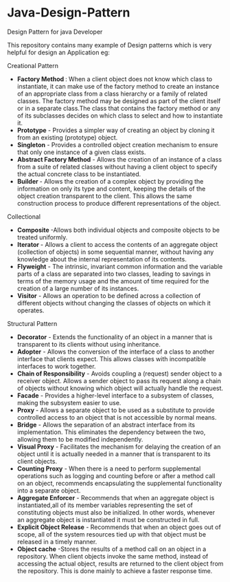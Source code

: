Java-Design-Pattern
===================

Design Pattern for java Developer

This repository contains many example of Design patterns which is very helpful for design an Application eg:
<div>Creational Pattern
 <ul>
 <li><b>Factory Method </b>: When a client object does not know which class to instantiate, it can make use of the factory method to create
an instance of an appropriate class from a class hierarchy or a family of related classes. The factory method may be designed as part of the client itself or in a separate class.The class that contains the factory method or any of its subclasses decides on which class to select and how to instantiate it.</li>
<li> <b>Prototype</b>  - Provides a simpler way of creating an object by cloning it from an existing (prototype) object.</li>
<li><b>Singleton</b>  - Provides a controlled object creation mechanism to ensure that only one instance of a given class exists.</li>
<li><b>Abstract Factory Method</b> - Allows the creation of an instance of a class from a suite of related classes without having a client      object to specify the actual concrete class to be instantiated.</li>
<li> <b>Builder </b> -  Allows the creation of a complex object by providing the information on only its type and content, keeping the details of the object creation transparent to the client. This allows the same construction process to produce different representations of the object.</li>
</ul>
</div>

<div> Collectional
<ul>
<li><b>Composite </b> -Allows both individual objects and composite objects to be treated uniformly. 
<li><b>Iterator </b> - Allows a client to access the contents of an aggregate object (collection of objects) in some sequential manner, without having any knowledge about the internal representation of its contents.</li>
<li><b>Flyweight</b> - The intrinsic, invariant common information and the variable parts of a class are separated into two classes, leading to savings in terms of the memory usage and the amount of time required for the creation of a large number of its instances.</li>
<li> <b>Visitor</b> - Allows an operation to be defined across a collection of different objects without changing the classes of objects on
which it operates. </li>
</ul>
</div>


<div>Structural Pattern
<ul>
<li><b>Decorator</b> - Extends the functionality of an object in a manner that is transparent to its clients without using inheritance.</li>
<li><b>Adopter</b> - Allows the conversion of the interface of a class to another interface that clients expect. This allows classes with incompatible interfaces to work together.</li>
<li><b>Chain of Responsibility</b> - Avoids coupling a (request) sender object to a receiver object. Allows a sender object to pass its request along a chain of objects without knowing which object will actually handle the request.</li>
<li><b>Facade</b> - Provides a higher-level interface to a subsystem of classes, making the subsystem easier to use.</li>
<li><b>Proxy </b> - Allows a separate object to be used as a substitute to provide controlled access to an object that is not accessible by normal means.</li>
<li><b>Bridge</b> - Allows the separation of an abstract interface from its implementation. This eliminates the dependency between the two, allowing them to be modified independently.</li>
<li><b>Visual Proxy</b> - Facilitates the mechanism for delaying the creation of an object until it is actually needed in a manner that is
transparent to its client objects.</li>
<li><b>Counting Proxy</b> - When there is a need to perform supplemental operations such as logging and counting before or after a method call
on an object, recommends encapsulating the supplemental functionality into a separate object.</li>
<li><b>Aggregate Enforcer</b> - Recommends that when an aggregate object is instantiated,all of its member variables representing the set of
constituting objects must also be initialized. In other words, whenever an aggregate object is instantiated it must be constructed in full.</li>
<li><b>Explicit Object Release</b> - Recommends that when an object goes out of scope, all of the system resources tied up with that object must be released in a timely manner. </li>
<li><b>Object cache</b> -Stores the results of a method call on an object in a repository. When client objects invoke the same method,
instead of accessing the actual object, results are returned to the client object from the repository. This is done mainly
to achieve a faster response time. </li>
</ul>
</div>



       

